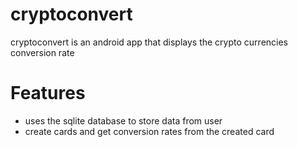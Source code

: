 # cryptoconvert
cryptoconvert is an android app that displays the crypto currencies conversion rate
# Features
* uses the sqlite database to store data from user
* create cards and get conversion rates from the created card

